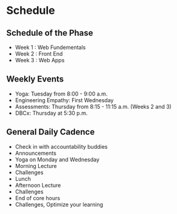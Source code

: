 # Schedule

## Schedule of the Phase

* Week 1 : Web Fundementals
* Week 2 : Front End
* Week 3 : Web Apps

## Weekly Events

* Yoga: Tuesday from 8:00 - 9:00 a.m.
* Engineering Empathy: First Wednesday
* Assessments: Thursday from 8:15 - 11:15 a.m. (Weeks 2 and 3)
* DBCx: Thursday at 5:30 p.m.

## General Daily Cadence

* Check in with accountability buddies
* Announcements
* Yoga on Monday and Wednesday
* Morning Lecture
* Challenges
* Lunch
* Afternoon Lecture
* Challenges
* End of core hours
* Challenges, Optimize your learning
